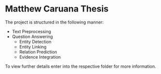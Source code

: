 # Matthew Caruana Thesis

The project is structured in the following manner:

- Text Preprocessing
- Question Answering
  - Entity Detection
  - Entity Linking
  - Relation Prediction
  - Evidence Integration

To view further details enter into the respective folder for more information.